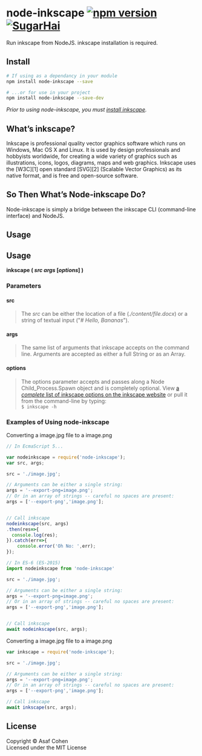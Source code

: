 # node-inkscape [![npm version](https://badge.fury.io/js/node-inkscape.svg)](https://badge.fury.io/js/node-inkscape) [![SugarHai](https://img.shields.io/badge/farts-sprinkles-E482B5.svg)](http://www.sugarhai.com/images/sprinklepoo-gif.gif)
Run inkscape from NodeJS. inkscape installation is required.

## Install

```sh
# If using as a dependancy in your module
npm install node-inkscape --save

# ...or for use in your project
npm install node-inkscape --save-dev
```
*Prior to using node-inkscape, you must [install inkscape](https://inkscape.org/).*

## What&rsquo;s inkscape?
Inkscape is professional quality vector graphics software which runs on Windows, Mac OS X and Linux. It is used by design professionals and hobbyists worldwide, for creating a wide variety of graphics such as illustrations, icons, logos, diagrams, maps and web graphics. Inkscape uses the [W3C][1] open standard [SVG][2] (Scalable Vector Graphics) as its native format, and is free and open-source software.

## So Then What&rsquo;s Node-inkscape Do?

Node-inkscape is simply a bridge between the inkscape CLI (command-line interface) and NodeJS.

## Usage

## Usage

**inkscape ( _src_ _args_ [_options_] )**

### Parameters

#### src
> The _src_ can be either the location of a file (_./content/file.docx_) or a string of textual input ("_# Hello, Bananas_").

#### args
> The same list of arguments that inkscape accepts on the command line. Arguments are accepted as either a full String or as an Array.

#### options
> The options parameter accepts and passes along a Node Child_Process.Spawn object and is completely optional. View [a _complete_ list of inkscape options on the inkscape website](http://inkscape.org/README.html#options) or pull it from the command-line by typing:  
```$ inkscape -h```



### Examples of Using node-inkscape

Converting a image.jpg file to a image.png

```js
// In EcmaScript 5...

var nodeinkscape = require('node-inkscape');
var src, args;

src = './image.jpg';

// Arguments can be either a single string:
args = '--export-png=image.png';
// Or in an array of strings -- careful no spaces are present:
args = ['--export-png','image.png'];


// Call inkscape
nodeinkscape(src, args)
.then(res=>{
  console.log(res);  
}).catch(err=>{
    console.error('Oh No: ',err);  
});
```
```js
// In ES-6 (ES-2015)
import nodeinkscape from 'node-inkscape'

src = './image.jpg';

// Arguments can be either a single string:
args = '--export-png=image.png';
// Or in an array of strings -- careful no spaces are present:
args = ['--export-png','image.png'];


// Call inkscape
await nodeinkscape(src, args);
```

Converting a image.jpg file to a image.png

```js
var inkscape = require('node-inkscape');

src = './image.jpg';

// Arguments can be either a single string:
args = '--export-png=image.png';
// Or in an array of strings -- careful no spaces are present:
args = ['--export-png','image.png'];

// Call inkscape
await inkscape(src, args);
```


## License

Copyright &copy; Asaf Cohen  
Licensed under the MIT License



